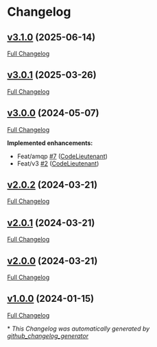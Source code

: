 # Changelog

## [v3.1.0](https://github.com/CodeLieutenant/uberfx-common/releases/tag/v3.1.0) (2025-06-14)

[Full Changelog](https://github.com/CodeLieutenant/uberfx-common/compare/v3.0.1...v3.1.0)

## [v3.0.1](https://github.com/CodeLieutenant/uberfx-common/releases/tag/v3.1.0) (2025-03-26)

[Full Changelog](https://github.com/CodeLieutenant/uberfx-common/compare/v3.0.0...v3.0.1)

## [v3.0.0](https://github.com/CodeLieutenant/uberfx-common/releases/tag/v3.1.0) (2024-05-07)

[Full Changelog](https://github.com/CodeLieutenant/uberfx-common/compare/v2.0.2...v3.0.0)

**Implemented enhancements:**

- Feat/amqp [\#7](https://github.com/CodeLieutenant/uberfx-common/pull/7) ([CodeLieutenant](https://github.com/CodeLieutenant))
- Feat/v3 [\#2](https://github.com/CodeLieutenant/uberfx-common/pull/2) ([CodeLieutenant](https://github.com/CodeLieutenant))

## [v2.0.2](https://github.com/CodeLieutenant/uberfx-common/releases/tag/v3.1.0) (2024-03-21)

[Full Changelog](https://github.com/CodeLieutenant/uberfx-common/compare/v2.0.1...v2.0.2)

## [v2.0.1](https://github.com/CodeLieutenant/uberfx-common/releases/tag/v3.1.0) (2024-03-21)

[Full Changelog](https://github.com/CodeLieutenant/uberfx-common/compare/v2.0.0...v2.0.1)

## [v2.0.0](https://github.com/CodeLieutenant/uberfx-common/releases/tag/v3.1.0) (2024-03-21)

[Full Changelog](https://github.com/CodeLieutenant/uberfx-common/compare/v1.0.0...v2.0.0)

## [v1.0.0](https://github.com/CodeLieutenant/uberfx-common/releases/tag/v3.1.0) (2024-01-15)

[Full Changelog](https://github.com/CodeLieutenant/uberfx-common/compare/a2602373a7b5eb732ae4e601861b3e0d4674d5a1...v1.0.0)



\* *This Changelog was automatically generated by [github_changelog_generator](https://github.com/github-changelog-generator/github-changelog-generator)*
